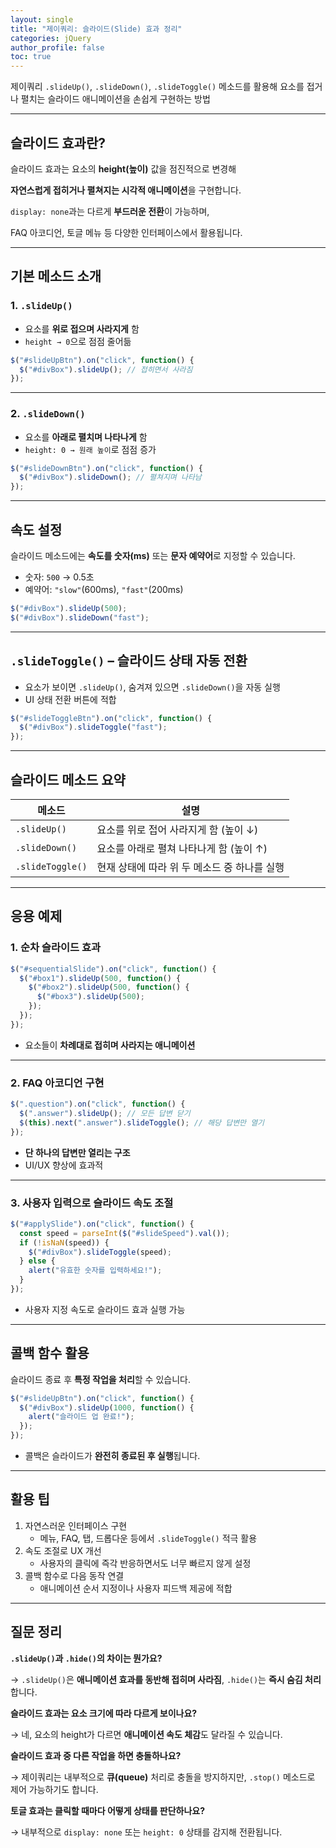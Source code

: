 ```yaml
---
layout: single
title: "제이쿼리: 슬라이드(Slide) 효과 정리"
categories: jQuery
author_profile: false
toc: true
---
```


제이쿼리 `.slideUp()`, `.slideDown()`, `.slideToggle()` 메소드를 활용해 요소를 접거나 펼치는 슬라이드 애니메이션을 손쉽게 구현하는 방법

------

## 슬라이드 효과란?

슬라이드 효과는 요소의 **height(높이)** 값을 점진적으로 변경해

**자연스럽게 접히거나 펼쳐지는 시각적 애니메이션**을 구현합니다.

`display: none`과는 다르게 **부드러운 전환**이 가능하며,

FAQ 아코디언, 토글 메뉴 등 다양한 인터페이스에서 활용됩니다.

------

## 기본 메소드 소개

### 1. `.slideUp()`

- 요소를 **위로 접으며 사라지게** 함
- `height → 0`으로 점점 줄어듦

```jsx
$("#slideUpBtn").on("click", function() {
  $("#divBox").slideUp(); // 접히면서 사라짐
});
```

------

### 2. `.slideDown()`

- 요소를 **아래로 펼치며 나타나게** 함
- `height: 0 → 원래 높이`로 점점 증가

```jsx
$("#slideDownBtn").on("click", function() {
  $("#divBox").slideDown(); // 펼쳐지며 나타남
});
```

------

## 속도 설정

슬라이드 메소드에는 **속도를 숫자(ms)** 또는 **문자 예약어**로 지정할 수 있습니다.

- 숫자: `500` → 0.5초
- 예약어: `"slow"`(600ms), `"fast"`(200ms)

```jsx
$("#divBox").slideUp(500);
$("#divBox").slideDown("fast");
```

------

## `.slideToggle()` – 슬라이드 상태 자동 전환

- 요소가 보이면 `.slideUp()`, 숨겨져 있으면 `.slideDown()`을 자동 실행
- UI 상태 전환 버튼에 적합

```jsx
$("#slideToggleBtn").on("click", function() {
  $("#divBox").slideToggle("fast");
});
```

------

## 슬라이드 메소드 요약

| 메소드           | 설명                                         |
| ---------------- | -------------------------------------------- |
| `.slideUp()`     | 요소를 위로 접어 사라지게 함 (높이 ↓)        |
| `.slideDown()`   | 요소를 아래로 펼쳐 나타나게 함 (높이 ↑)      |
| `.slideToggle()` | 현재 상태에 따라 위 두 메소드 중 하나를 실행 |

------

## 응용 예제

### 1. 순차 슬라이드 효과

```jsx
$("#sequentialSlide").on("click", function() {
  $("#box1").slideUp(500, function() {
    $("#box2").slideUp(500, function() {
      $("#box3").slideUp(500);
    });
  });
});
```

- 요소들이 **차례대로 접히며 사라지는 애니메이션**

------

### 2. FAQ 아코디언 구현

```jsx
$(".question").on("click", function() {
  $(".answer").slideUp(); // 모든 답변 닫기
  $(this).next(".answer").slideToggle(); // 해당 답변만 열기
});
```

- **단 하나의 답변만 열리는 구조**
- UI/UX 향상에 효과적

------

### 3. 사용자 입력으로 슬라이드 속도 조절

```jsx
$("#applySlide").on("click", function() {
  const speed = parseInt($("#slideSpeed").val());
  if (!isNaN(speed)) {
    $("#divBox").slideToggle(speed);
  } else {
    alert("유효한 숫자를 입력하세요!");
  }
});
```

- 사용자 지정 속도로 슬라이드 효과 실행 가능

------

## 콜백 함수 활용

슬라이드 종료 후 **특정 작업을 처리**할 수 있습니다.

```jsx
$("#slideUpBtn").on("click", function() {
  $("#divBox").slideUp(1000, function() {
    alert("슬라이드 업 완료!");
  });
});
```

- 콜백은 슬라이드가 **완전히 종료된 후 실행**됩니다.

------

## 활용 팁

1. 자연스러운 인터페이스 구현
   - 메뉴, FAQ, 탭, 드롭다운 등에서 `.slideToggle()` 적극 활용
2. 속도 조절로 UX 개선
   - 사용자의 클릭에 즉각 반응하면서도 너무 빠르지 않게 설정
3. 콜백 함수로 다음 동작 연결
   - 애니메이션 순서 지정이나 사용자 피드백 제공에 적합

------

## 질문 정리

**`.slideUp()`과 `.hide()`의 차이는 뭔가요?**

→ `.slideUp()`은 **애니메이션 효과를 동반해 접히며 사라짐**, `.hide()`는 **즉시 숨김 처리**합니다.

**슬라이드 효과는 요소 크기에 따라 다르게 보이나요?**

→ 네, 요소의 height가 다르면 **애니메이션 속도 체감**도 달라질 수 있습니다.

**슬라이드 효과 중 다른 작업을 하면 충돌하나요?**

→ 제이쿼리는 내부적으로 **큐(queue)** 처리로 충돌을 방지하지만, `.stop()` 메소드로 제어 가능하기도 합니다.

**토글 효과는 클릭할 때마다 어떻게 상태를 판단하나요?**

→ 내부적으로 `display: none` 또는 `height: 0` 상태를 감지해 전환됩니다.
